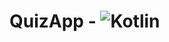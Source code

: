 # QuizApp - ![Kotlin](https://img.shields.io/badge/-Kotlin-fefefe??style=for-the-badge&logo=kotlin)&nbsp;

